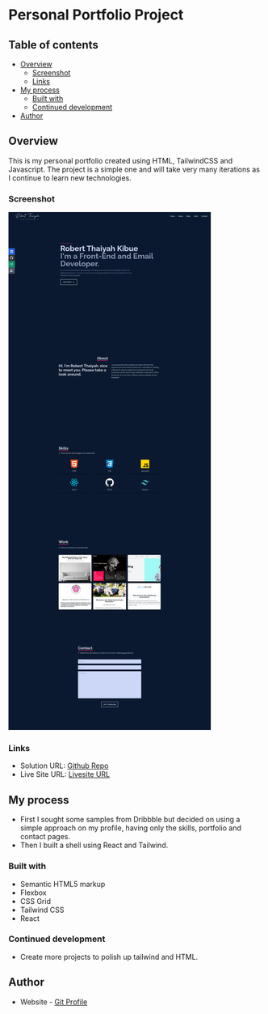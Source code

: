 # Personal Portfolio Project

## Table of contents

- [Overview](#overview)
  - [Screenshot](#screenshot)
  - [Links](#links)
- [My process](#my-process)
  - [Built with](#built-with)
  - [Continued development](#continued-development)
- [Author](#author)

## Overview

This is my personal portfolio created using HTML, TailwindCSS and Javascript. The project is a simple one and will take very many iterations as I
continue to learn new technologies.


### Screenshot

![](./src/assets/portfolio.png)

### Links

- Solution URL: [Github Repo](https://github.com/Robert-Thaiyah/react-portfolio)
- Live Site URL: [Livesite URL](https://robert-thaiyah.vercel.app/)

## My process

- First I sought some samples from Dribbble but decided on using a simple approach on my profile, having only the skills, portfolio and contact pages.
- Then I built a shell using React and Tailwind.

### Built with

- Semantic HTML5 markup
- Flexbox
- CSS Grid
- Tailwind CSS
- React

### Continued development

- Create more projects to polish up tailwind and HTML.

## Author

- Website - [Git Profile](https://github.com/Robert-Thaiyah)


